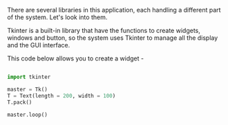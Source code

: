 
There are several libraries in this application, each handling a different part of the system. Let's look into them.

Tkinter is a built-in library that have the functions to create widgets, windows and button, so the system uses Tkinter to manage all the display and the GUI 
interface.

This code below allows you to create a widget - 

```Python

import tkinter

master = Tk()
T = Text(length = 200, width = 100)
T.pack()

master.loop()

```